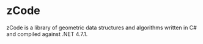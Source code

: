 # zCode
zCode is a library of geometric data structures and algorithms written in C# and compiled against .NET 4.7.1. 
